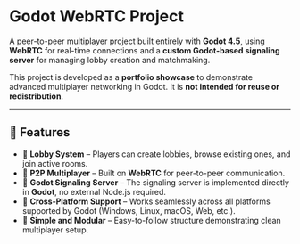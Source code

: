 # Godot WebRTC Project

A peer-to-peer multiplayer project built entirely with **Godot 4.5**, using **WebRTC** for real-time connections and a **custom Godot-based signaling server** for managing lobby creation and matchmaking.

This project is developed as a **portfolio showcase** to demonstrate advanced multiplayer networking in Godot. It is **not intended for reuse or redistribution**.

---

## 🚀 Features

- 🔹 **Lobby System** – Players can create lobbies, browse existing ones, and join active rooms.  
- 🔹 **P2P Multiplayer** – Built on **WebRTC** for peer-to-peer communication.  
- 🔹 **Godot Signaling Server** – The signaling server is implemented directly in **Godot**, no external Node.js required.  
- 🔹 **Cross-Platform Support** – Works seamlessly across all platforms supported by Godot (Windows, Linux, macOS, Web, etc.).  
- 🔹 **Simple and Modular** – Easy-to-follow structure demonstrating clean multiplayer setup.  
